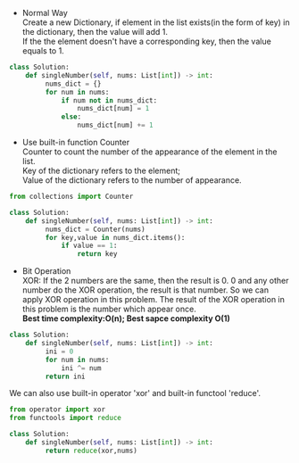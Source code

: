 - Normal Way  
Create a new Dictionary, if element in the list exists(in the form of key) in the dictionary, then the value will add 1.  
If the the element doesn't have a corresponding key, then the value equals to 1.  
```python
class Solution:
    def singleNumber(self, nums: List[int]) -> int:  
         nums_dict = {}  
         for num in nums:  
             if num not in nums_dict:  
                 nums_dict[num] = 1  
             else:  
                 nums_dict[num] += 1  
```

- Use built-in function Counter  
Counter to count the number of the appearance of the element in the list.  
Key of the dictionary refers to the element;  
Value of the dictionary refers to the number of appearance.  
```python
from collections import Counter  

class Solution:  
    def singleNumber(self, nums: List[int]) -> int:  
         nums_dict = Counter(nums)  
         for key,value in nums_dict.items():  
             if value == 1:  
                 return key  
```

- Bit Operation  
XOR: If the 2 numbers are the same, then the result is 0. 0 and any other number do the XOR operation, the result is that number. So we can apply XOR operation in this problem.  The result of the XOR operation in this problem is the number which appear once.  
**Best time complexity:O(n); Best sapce complexity O(1)**  
```python
class Solution:
    def singleNumber(self, nums: List[int]) -> int:
         ini = 0
         for num in nums:
             ini ^= num
         return ini
```
We can also use built-in operator 'xor' and built-in functool 'reduce'.  
```python
from operator import xor
from functools import reduce

class Solution:
    def singleNumber(self, nums: List[int]) -> int:
         return reduce(xor,nums)
```